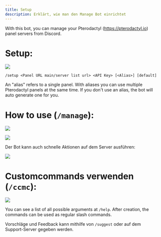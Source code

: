 ```yaml
---
title: Setup
description: Erklärt, wie man den Manage Bot einrichtet
---
```


With this bot, you can manage your Pterodactyl (https://pterodactyl.io) panel servers from Discord.

# Setup:

![](https://cdn.discordapp.com/attachments/856211013162893352/1103019459305799821/image.png)

`/setup <Panel URL main/server list url> <API Key> [<Alias>] [default]`

An "alias" refers to a single panel. With aliases you can use multiple Pterodactyl panels at the same time.
If you don't use an alias, the bot will auto generate one for you.

# How to use (`/manage`):

![](https://cdn.discordapp.com/attachments/856211013162893352/1026119789900464189/2022-10-02_15_10_48.png)

![](https://cdn.discordapp.com/attachments/856211013162893352/1026119790215053433/2022-10-02_15_11_09.png)


Der Bot kann auch schnelle Aktionen auf dem Server ausführen:

![](https://cdn.discordapp.com/attachments/856211013162893352/1026119790563176488/2022-10-02_15_11_53.png)


# Customcommands verwenden (`/ccmc`):

![](https://cdn.discordapp.com/attachments/856211013162893352/1026124675576766524/2022-10-02_15_28_48.png)

You can see a list of all possible arguments at `/help`.
After creation, the commands can be used as regular slash commands.


Vorschläge und Feedback kann mithilfe von `/suggest` oder auf dem Support-Server gegeben werden.
